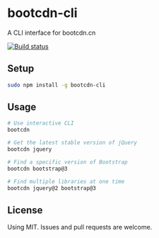 # bootcdn-cli
A CLI interface for bootcdn.cn

[![Build status](https://travis-ci.org/bdbai/bootcdn-cli.svg)](https://travis-ci.org/bdbai/bootcdn-cli)

## Setup
```bash
sudo npm install -g bootcdn-cli
```

## Usage
```bash
# Use interactive CLI
bootcdn

# Get the latest stable version of jQuery
bootcdn jquery

# Find a specific version of Bootstrap
bootcdn bootstrap@3

# Find multiple libraries at one time
bootcdn jquery@2 bootstrap@3
```

## License
Using MIT.
Issues and pull requests are welcome.

